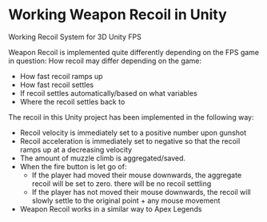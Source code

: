 # Working Weapon Recoil in Unity
Working Recoil System for 3D Unity FPS

Weapon Recoil is implemented quite differently depending on the FPS game in question:
How recoil may differ depending on the game:
- How fast recoil ramps up 
- How fast recoil settles
- If recoil settles automatically/based on what variables
- Where the recoil settles back to 

The recoil in this Unity project has been implemented in the following way:
- Recoil velocity is immediately set to a positive number upon gunshot
- Recoil acceleration is immediately set to negative so that the recoil ramps up at a decreasing velocity
- The amount of muzzle climb is aggregated/saved.
- When the fire button is let go of:
  - If the player had moved their mouse downwards, the aggregate recoil will be set to zero. there will be no recoil settling
  - If the player has not moved their mouse downwards, the recoil will slowly settle to the original point + any mouse movement
- Weapon Recoil works in a similar way to Apex Legends

